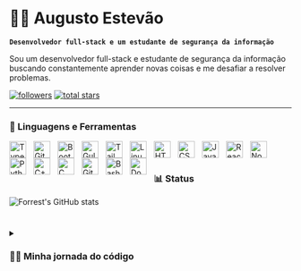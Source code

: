 # 🏄‍♂️ Augusto Estevão

**`Desenvolvedor full-stack e um estudante de segurança da informação`**

Sou um desenvolvedor full-stack e estudante de segurança da informação buscando constantemente aprender novas coisas e me desafiar a resolver problemas.

   <p align="left">
      <a href="https://www.youtube.com/c/fknight">
      <a href="https://github.com/AugustoEstevaoMonte?tab=followers">
         <img alt="followers" title="Follow me on Github" src="https://custom-icon-badges.demolab.com/github/followers/AugustoEstevaoMonte?color=236ad3&labelColor=1155ba&style=for-the-badge&logo=person-add&label=Follow&logoColor=white"/></a>
      <a href="https://github.com/AugustoEstevaoMonte?tab=repositories&sort=stargazers">
         <img alt="total stars" title="Total stars on GitHub" src="https://custom-icon-badges.demolab.com/github/stars/AugustoEstevaoMonte?color=55960c&style=for-the-badge&labelColor=488207&logo=star"/></a>
   </p>

---

### 🧰 Linguagens e Ferramentas

<img align="left" alt="TypeScript" width="30px" style="padding-right:10px;" src="https://cdn.jsdelivr.net/gh/devicons/devicon/icons/typescript/typescript-plain.svg" />
<img align="left" alt="Git" width="30px" style="padding-right:10px;" src="https://cdn.jsdelivr.net/gh/devicons/devicon/icons/git/git-original.svg" />
<img align="left" alt="Bootstrap" width="30px" style="padding-right:10px;" src="https://cdn.jsdelivr.net/gh/devicons/devicon/icons/bootstrap/bootstrap-original.svg" />
<img align="left" alt="Gulp.JS" width="30px" style="padding-right:10px;" src="https://cdn.jsdelivr.net/gh/devicons/devicon/icons/gulp/gulp-plain.svg"/>
<img align="left" alt="Tailwind" width="30px" style="padding-right:10px;" src="https://cdn.jsdelivr.net/gh/devicons/devicon/icons/tailwindcss/tailwindcss-original-wordmark.svg"/>
<img align="left" alt="Linux" width="30px" style="padding-right:10px;" src="https://cdn.jsdelivr.net/gh/devicons/devicon/icons/linux/linux-original.svg" />
<img align="left" alt="HTML" width="30px" style="padding-right:10px;" src="https://cdn.jsdelivr.net/gh/devicons/devicon/icons/html5/html5-plain.svg" />
<img align="left" alt="CSS" width="30px" style="padding-right:10px;" src="https://cdn.jsdelivr.net/gh/devicons/devicon/icons/css3/css3-plain.svg" />
<img align="left" alt="JavaScript" width="30px" style="padding-right:10px;" src="https://cdn.jsdelivr.net/gh/devicons/devicon/icons/javascript/javascript-plain.svg" />
<img align="left" alt="React" width="30px" style="padding-right:10px;" src="https://cdn.jsdelivr.net/gh/devicons/devicon/icons/react/react-original.svg" />
<img align="left" alt="NodeJS" width="30px" style="padding-right:10px;" src="https://cdn.jsdelivr.net/gh/devicons/devicon/icons/nodejs/nodejs-original.svg" />
<img align="left" alt="Python" width="30px" style="padding-right:10px;" src="https://cdn.jsdelivr.net/gh/devicons/devicon/icons/python/python-plain.svg" />
<img align="left" alt="C++" width="30px" style="padding-right:10px;" src="https://cdn.jsdelivr.net/gh/devicons/devicon/icons/cplusplus/cplusplus-line.svg" />
<img align="left" alt="C" width="30px" style="padding-right:10px;" src="https://cdn.jsdelivr.net/gh/devicons/devicon/icons/c/c-original.svg">
<img align="left" alt="GitHub" width="30px" style="padding-right:10px;" src="https://cdn.jsdelivr.net/gh/devicons/devicon/icons/github/github-original.svg" />
<img align="left" alt="Bash" width="30px" style="padding-right:10px;" src="https://cdn.jsdelivr.net/gh/devicons/devicon/icons/bash/bash-original.svg" />
<img align="left" alt="Docker" width="30px" style="padding-right:10px;" src="https://cdn.jsdelivr.net/gh/devicons/devicon/icons/docker/docker-original.svg"/>
<br />

#

#

### 📊 Status

![Forrest's GitHub stats](https://github-readme-stats.vercel.app/api?username=AugustoEstevaoMonte&show_icons=true&theme=gruvbox)

<!-- ![GitHub Streak](https://streak-stats.demolab.com?user=AugustoEstevaoMonte&theme=gruvbox&border_radius=4.5) -->

#

<details>
 <summary><h3>👨‍💻 Minha jornada do código</h3></summary>
   👾 Afinal, quem é o Augusto?
Atualmente trabalho na Jobspace criando websites usando VTEX e Wordpress, tem sido uma jornada desafiadora e instigante consegui aprender várias coisas novas e principalmente trabalhar com prazos.

No meu tempo livre gosto de ler livros sobre segurança e desenvolvimento de software, pois acredito que todo desenvolvedor deve ter conhecimento sobre segurança em aplicações para não desenvolver softwares com vulnerabilidades.

👨‍💻 Jornada Full stack
[2021] Estágiário no Conselho Federal de Medicina atuei desenvolvendo do zero um site desde UI/UX, front-end até o back-end com Wordpress, construí o hotsite do PAE. 

[2022] Estágiário na Jobspace atuei em diversos projetos de grandes empresas que me proporcionou a experimentação de trabalhar com prazos definidos, escopos de projetos e desenvolvimento de software usando VTEX CMS, e Wordpress.


🧙 Aprendendo a aprender
Além da trajetória profissional, tenho assumido um compromisso com o meu processo de aprendizagem e te convido a conhecer e acompanhar de perto o desenvolvimento do meu trabalho:
<br>
🔹 Portfólio: https://portfoliodevaugusto.herokuapp.com/
<br>
🔹 Github: https://github.com/AugustoEstevaoMonte
